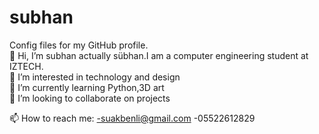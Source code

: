 # subhan
Config files for my GitHub profile.  
👋 Hi, I’m subhan actually sübhan.I am a computer engineering student at IZTECH.  
👀 I’m interested in technology and design  
🌱 I’m currently learning Python,3D art  
💞️ I’m looking to collaborate on projects 

📫 How to reach me: 
-suakbenli@gmail.com
-05522612829   
